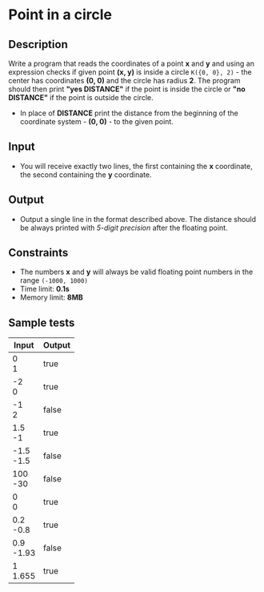 # Point in a circle

## Description
Write a program that reads the coordinates of a point **x** and **y** 
and using an expression checks if given point **(x,  y)** is inside a circle `K({0, 0}, 2)` - the center has coordinates **(0, 0)** and the circle has radius **2**. 
The program should then print **"yes DISTANCE"** if the point is inside the circle or **"no DISTANCE"** if the point is outside the circle.
  - In place of **DISTANCE** print the distance from the beginning of the coordinate system - **(0, 0)** - to the given point.

## Input
- You will receive exactly two lines, the first containing the **x** coordinate, the second containing the **y** coordinate.

## Output
- Output a single line in the format described above. The distance should be always printed with _5-digit precision_ after the floating point.

## Constraints
- The numbers **x** and **y** will always be valid floating point numbers in the range `(-1000, 1000)`
- Time limit: **0.1s**
- Memory limit: **8MB**

## Sample tests

|     Input      |    Output     |
|----------------|---------------|
|0<br/>1         |true           |
|-2<br/>0        |true           |
|-1<br/>2        |false          |
|1.5<br/>-1      |true           |
|-1.5<br/>-1.5   |false  |
|100<br/>-30     |false  |
|0<br/>0         |true   |
|0.2<br/>-0.8    |true   |
|0.9<br/>-1.93   |false  |
|1<br/>1.655     |true   |